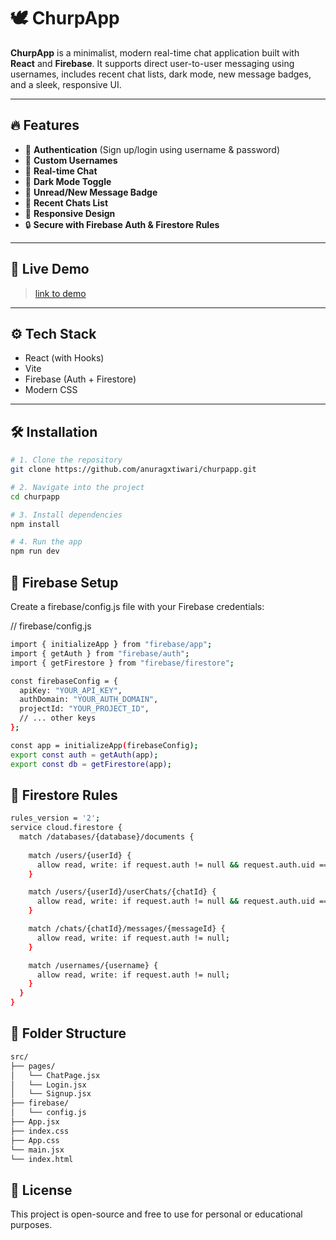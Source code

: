 # 🕊️ ChurpApp

**ChurpApp** is a minimalist, modern real-time chat application built with **React** and **Firebase**. It supports direct user-to-user messaging using usernames, includes recent chat lists, dark mode, new message badges, and a sleek, responsive UI.

---

## 🔥 Features

- 🔐 **Authentication** (Sign up/login using username & password)
- 👤 **Custom Usernames**
- 💬 **Real-time Chat**
- 🌙 **Dark Mode Toggle**
- 📨 **Unread/New Message Badge**
- 📃 **Recent Chats List**
- 📱 **Responsive Design**
- 🔒 **Secure with Firebase Auth & Firestore Rules**

---

## 🚀 Live Demo

> [link to demo](https://anuragxtiwari.github.io/ChurpApp/)

---

## ⚙️ Tech Stack

- React (with Hooks)
- Vite
- Firebase (Auth + Firestore)
- Modern CSS

---

## 🛠️ Installation

```bash
# 1. Clone the repository
git clone https://github.com/anuragxtiwari/churpapp.git

# 2. Navigate into the project
cd churpapp

# 3. Install dependencies
npm install

# 4. Run the app
npm run dev
```
## 🔐 Firebase Setup
Create a firebase/config.js file with your Firebase credentials:

// firebase/config.js
```bash
import { initializeApp } from "firebase/app";
import { getAuth } from "firebase/auth";
import { getFirestore } from "firebase/firestore";

const firebaseConfig = {
  apiKey: "YOUR_API_KEY",
  authDomain: "YOUR_AUTH_DOMAIN",
  projectId: "YOUR_PROJECT_ID",
  // ... other keys
};

const app = initializeApp(firebaseConfig);
export const auth = getAuth(app);
export const db = getFirestore(app);
```
## 🧾 Firestore Rules
```bash
rules_version = '2';
service cloud.firestore {
  match /databases/{database}/documents {
    
    match /users/{userId} {
      allow read, write: if request.auth != null && request.auth.uid == userId;
    }

    match /users/{userId}/userChats/{chatId} {
      allow read, write: if request.auth != null && request.auth.uid == userId;
    }

    match /chats/{chatId}/messages/{messageId} {
      allow read, write: if request.auth != null;
    }

    match /usernames/{username} {
      allow read, write: if request.auth != null;
    }
  }
}
```
## 📁 Folder Structure
```bash
src/
├── pages/
│   └── ChatPage.jsx
│   └── Login.jsx
│   └── Signup.jsx
├── firebase/
│   └── config.js
├── App.jsx
├── index.css
├── App.css
└── main.jsx
└── index.html
```
## 📄 License
This project is open-source and free to use for personal or educational purposes.
